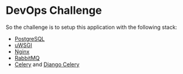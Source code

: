DevOps Challenge
================

So the challenge is to setup this application with the following stack:

 * [PostgreSQL](http://www.postgresql.org/)
 * [uWSGI](http://projects.unbit.it/uwsgi/)
 * [Nginx](http://wiki.nginx.org/Main)
 * [RabbitMQ](https://www.rabbitmq.com/)
 * [Celery](http://www.celeryproject.org/) and [Django Celery](https://pypi.python.org/pypi/django-celery)



